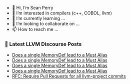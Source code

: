- 👋 Hi, I’m Sean Perry
- 👀 I’m interested in compilers (c++, COBOL, llvm)
- 🌱 I’m currently learning ...
- 💞️ I’m looking to collaborate on ...
- 📫 How to reach me ...

<!---
s66perry/s66perry is a ✨ special ✨ repository because its `README.md` (this file) appears on your GitHub profile.
You can click the Preview link to take a look at your changes.
--->
### 📕 Latest LLVM Discourse Posts

<!-- DISCOURSE-LLVM:START -->
- [Does a single MemoryDef lead to a Must Alias](https://discourse.llvm.org/t/does-a-single-memorydef-lead-to-a-must-alias/88712#post_5)
- [Does a single MemoryDef lead to a Must Alias](https://discourse.llvm.org/t/does-a-single-memorydef-lead-to-a-must-alias/88712#post_4)
- [Does a single MemoryDef lead to a Must Alias](https://discourse.llvm.org/t/does-a-single-memorydef-lead-to-a-must-alias/88712#post_3)
- [Does a single MemoryDef lead to a Must Alias](https://discourse.llvm.org/t/does-a-single-memorydef-lead-to-a-must-alias/88712#post_2)
- [RFC: Require Pull Requests for all llvm-project commits](https://discourse.llvm.org/t/rfc-require-pull-requests-for-all-llvm-project-commits/88164?page=4#post_76)
<!-- DISCOURSE-LLVM:END -->
